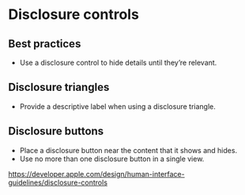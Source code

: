 # Disclosure controls
## Best practices
- Use a disclosure control to hide details until they’re relevant.

## Disclosure triangles
- Provide a descriptive label when using a disclosure triangle.

## Disclosure buttons
- Place a disclosure button near the content that it shows and hides.
- Use no more than one disclosure button in a single view.

https://developer.apple.com/design/human-interface-guidelines/disclosure-controls
